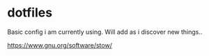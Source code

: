 # dotfiles
Basic config i am currently using.
Will add as i discover new things..



https://www.gnu.org/software/stow/
